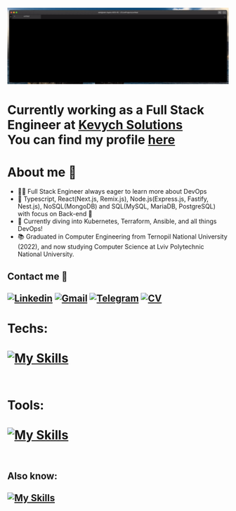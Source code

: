 ![](https://github.com/OlehKozii/OlehKozii/blob/main/Welcome.gif)<br />

<!-- ## <ins><b>❗️❗️:briefcase: Currently looking for a Full stack developer job❗️❗️</b></ins> -->
<h1> Currently working as a Full Stack Engineer at <a href="https://www.linkedin.com/company/kevych-solutions" target="_blank">Kevych Solutions</a> <br /> You can find my profile <a href="https://github.com/OlehKevych" target="_blank">here</a></h1>


# About me 👋 <br />
- :man_technologist: Full Stack Engineer always eager to learn more about DevOps
- :rocket: Typescript, React(Next.js, Remix.js), Node.js(Express.js, Fastify, Nest.js), NoSQL(MongoDB) and SQL(MySQL, MariaDB, PostgreSQL) with focus on Back-end :dizzy:<br />
- 🔎 Currently diving into Kubernetes, Terraform, Ansible, and all things DevOps!<br />
- :books:  Graduated in Computer Engineering from Ternopil National University (2022), and now studying Computer Science at Lviv Polytechnic National University.
## Contact me :iphone: <br /><br />[![Linkedin](https://img.shields.io/badge/LinkedIn-0077B5?style=for-the-badge&logo=linkedin&logoColor=white)](https://www.linkedin.com/in/oleh-kozii-239916251/) [![Gmail](https://img.shields.io/badge/Gmail-D14836?style=for-the-badge&logo=gmail&logoColor=white)](mailto:ukraine2342@gmail.com) [![Telegram](https://img.shields.io/badge/Telegram-2CA5E0?style=for-the-badge&logo=telegram&logoColor=white)](https://t.me/OlehProg) [![CV](https://img.shields.io/badge/My_CV-green?style=for-the-badge&logo=googledrive&logoColor=white)](https://drive.google.com/file/d/1X3IAFBPC0uv-lvRU-jAIC2fo9teOuRO5/view?usp=sharing)<br />

# Techs:<br /><br /> [![My Skills](https://skillicons.dev/icons?i=js,ts,react,nextjs,sass,nodejs,express,nestjs,mongodb,postgres&theme=dark)](https://github.com/OlehKozii)<br /><br />

# Tools:<br /><br /> [![My Skills](https://skillicons.dev/icons?i=aws,firebase,linux,git,postman,docker,heroku,figma&theme=dark)](https://github.com/OlehKozii)<br /><br />

## Also know:<br /><br /> [![My Skills](https://skillicons.dev/icons?i=cpp,cs,java,py&theme=dark)](https://github.com/OlehKozii)

<br />
